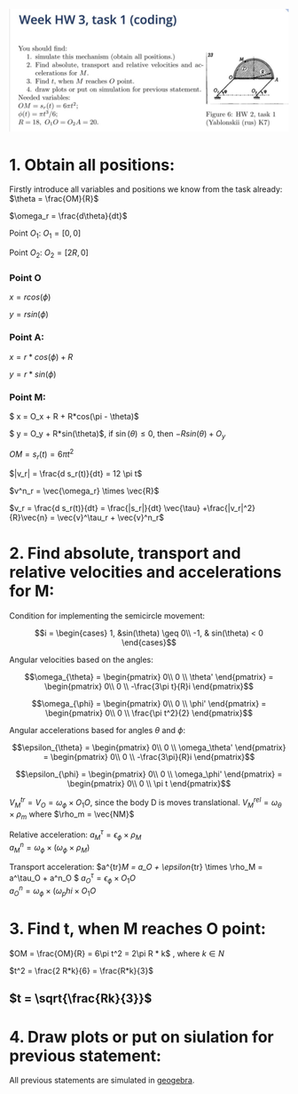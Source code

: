 ![alt text](task1 "Task 1")
# 1. Obtain all positions:
Firstly introduce all variables and positions we know from the task already:
$\theta = \frac{OM}{R}$

$\omega_r = \frac{d\theta}{dt}$

Point $O_1$:
$O_1 = [0,0]$

Point $O_2$:
$O_2 = [2R, 0]$

### Point O
$x = r cos(\phi)$

$y = r sin(\phi)$

### Point A:
$x = r*cos(\phi) + R$

$y = r*sin(\phi)$

### Point M:
$ x = O_x + R + R*cos(\pi - \theta)$

$ y = O_y + R*sin(\theta)$, if $\sin(\theta)\leq 0$, then $-R sin(\theta) + O_y$

$OM = s_r(t) = 6\pi t^2$

$|v_r| = \frac{d s_r(t)}{dt} = 12 \pi t$

$v^n_r = \vec{\omega_r} \times \vec{R}$

$v_r = \frac{d s_r(t)}{dt} = \frac{|s_r|}{dt} \vec{\tau} +\frac{|v_r|^2}{R}\vec{n} = \vec{v}^\tau_r + \vec{v}^n_r$

# 2. Find absolute, transport and relative velocities and accelerations for M:
Condition for implementing the semicircle movement:

$$i = \begin{cases} 1, &sin(\theta) \geq 0\\  
-1, & sin(\theta) < 0 \end{cases}$$

Angular velocities based on the angles:

$$\omega_{\theta} =
\begin{pmatrix}  
0\\
0 \\
\theta' 
\end{pmatrix} = 
\begin{pmatrix}
0\\
0 \\
-\frac{3\pi t}{R}i 
\end{pmatrix}$$

$$\omega_{\phi} = 
\begin{pmatrix}  0\\ 0 \\ \phi' 
\end{pmatrix} = 
\begin{pmatrix}  0\\ 0 \\ \frac{\pi t^2}{2} 
\end{pmatrix}$$

Angular accelerations based for angles $\theta$ and $\phi$:

$$\epsilon_{\theta} =
\begin{pmatrix}  
0\\ 
0 \\
\omega_\theta' 
\end{pmatrix} 
= \begin{pmatrix}
0\\ 
0 \\
-\frac{3\pi}{R}i 
\end{pmatrix}$$

$$\epsilon_{\phi} = \begin{pmatrix} 
0\\
0 \\
\omega_\phi' 
\end{pmatrix} 
= \begin{pmatrix}  
0\\
0 \\
\pi t
\end{pmatrix}$$


$V^{tr}_M = V_O = \omega_\phi \times O_1O$, since the body D is moves translational.
$V^{rel}_M = \omega_\theta \times \rho_m$ where $\rho_m = \vec{NM}$

Relative acceleration:
$a^\tau_M = \epsilon_\phi \times \rho_M$\
$a^n_M = \omega_\phi \times (\omega_\phi \times \rho_M)$

Transport acceleration:
$a^{tr}_M = a_O + \epsilon_{tr} \times \rho_M = a^\tau_O + a^n_O $
$a^\tau_O = \epsilon_\phi \times O_1O$\
$a^n_O = \omega_\phi \times (\omega_phi \times O_1O$

# 3. Find t, when M reaches O point:
$OM = \frac{OM}{R} = 6\pi t^2 = 2\pi R * k$ , where $k \in N$

$t^2 = \frac{2 R*k}{6} = \frac{R*k}{3}$

$t = \sqrt{\frac{Rk}{3}}$
---
# 4. Draw plots or put on siulation for previous statement:
All previous statements are simulated in [geogebra](https://www.geogebra.org/m/vkfjvsvj).
